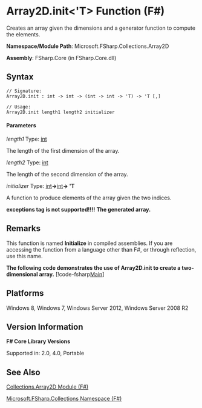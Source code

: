 # Array2D.init<'T> Function (F#)

Creates an array given the dimensions and a generator function to compute the elements.

**Namespace/Module Path**: Microsoft.FSharp.Collections.Array2D

**Assembly**: FSharp.Core (in FSharp.Core.dll)


## Syntax

```
// Signature:
Array2D.init : int -> int -> (int -> int -> 'T) -> 'T [,]

// Usage:
Array2D.init length1 length2 initializer
```

#### Parameters
*length1*
Type: [int](http://msdn.microsoft.com/en-us/library/025d5455-3622-4ea5-9573-3ecbd4ee1375)


The length of the first dimension of the array.


*length2*
Type: [int](http://msdn.microsoft.com/en-us/library/025d5455-3622-4ea5-9573-3ecbd4ee1375)


The length of the second dimension of the array.


*initializer*
Type: [int](http://msdn.microsoft.com/en-us/library/025d5455-3622-4ea5-9573-3ecbd4ee1375)**-&gt;**[int](http://msdn.microsoft.com/en-us/library/025d5455-3622-4ea5-9573-3ecbd4ee1375)**-&gt; 'T**


A function to produce elements of the array given the two indices.



**exceptions tag is not supported!!!!**
**The generated array.**
## Remarks
This function is named **Initialize** in compiled assemblies. If you are accessing the function from a language other than F#, or through reflection, use this name.

**The following code demonstrates the use of Array2D.init to create a two-dimensional array.**
[!code-fsharp[Main](snippets/fsarrays/snippet21.fs)]
## Platforms
Windows 8, Windows 7, Windows Server 2012, Windows Server 2008 R2


## Version Information
**F# Core Library Versions**

Supported in: 2.0, 4.0, Portable




## See Also
[Collections.Array2D Module &#40;F&#35;&#41;](Collections.Array2D+Module+%28FSharp%29.md)

[Microsoft.FSharp.Collections Namespace &#40;F&#35;&#41;](Microsoft.FSharp.Collections+Namespace+%28FSharp%29.md)

